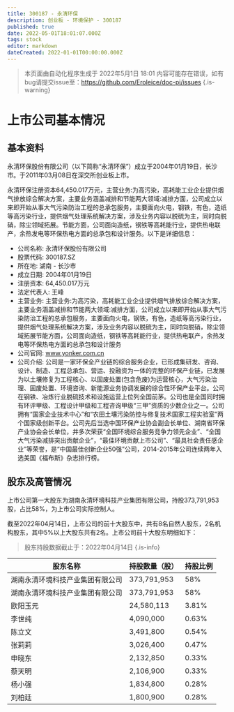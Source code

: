 ```yaml
---
title: 300187 - 永清环保
description: 创业板 - 环境保护 - 300187
published: true
date: 2022-05-01T18:01:07.000Z
tags: stock
editor: markdown
dateCreated: 2022-01-01T00:00:00.000Z
---
```


> 本页面由自动化程序生成于 2022年5月1日 18:01
> 内容可能存在错误，如有bug请提交issue至：https://github.com/Eroleice/doc-pi/issues
{.is-warning}

# 上市公司基本情况

## 基本资料

永清环保股份有限公司（以下简称“永清环保”）成立于2004年01月19日，长沙市。于2011年03月08日在深交所创业板上市。

永清环保注册资本64,450.017万元，主营业务:为高污染，高耗能工业企业提供烟气排放综合解决方案，主要业务涵盖减排和节能两大领域:减排方面，公司成立以来即开始从事大气污染防治工程的总承包服务，主要面向火电，钢铁，有色，造纸等高污染行业，提供烟气处理系统解决方案，涉及业务内容以脱硫为主，同时向脱硝，除尘领域拓展。节能方面，公司面向造纸，钢铁等高耗能行业，提供热电联产，余热发电等环保热电方面的总承包和设计服务。以下是详细信息：

- 公司名称: 永清环保股份有限公司
- 股票代码: 300187.SZ
- 所在地: 湖南 - 长沙市
- 成立日期: 2004年01月19日
- 注册资本: 64,450.017万元
- 法定代表人: 王峰
- 主营业务: 主营业务:为高污染，高耗能工业企业提供烟气排放综合解决方案，主要业务涵盖减排和节能两大领域:减排方面，公司成立以来即开始从事大气污染防治工程的总承包服务，主要面向火电，钢铁，有色，造纸等高污染行业，提供烟气处理系统解决方案，涉及业务内容以脱硫为主，同时向脱硝，除尘领域拓展节能方面，公司面向造纸，钢铁等高耗能行业，提供热电联产，余热发电等环保热电方面的总承包和设计服务
- 公司官网: www.yonker.com.cn
- 公司介绍: 公司是一家环保全产业链的综合服务企业，已形成集研发、咨询、设计、制造、工程总承包、营运、投融资为一体的完整的环保产业链，已发展为以土壤修复为工程核心、以固废处置(包含危废)为运营核心，大气污染治理、固废处置、环境咨询、新能源业务协调发展的综合性环保产业平台。公司在钢铁、冶炼行业脱硫技术和设施运营上位列全国前茅。公司也是全国同时拥有环评甲级、工程设计甲级和工程咨询甲级“三甲”资质的少数企业之一。公司拥有“国家企业技术中心”和“农田土壤污染防控与修复技术国家工程实验室”两个国家级创新平台。公司先后当选中国环保产业协会副会长单位、湖南省环保产业协会会长单位，并多次荣获“全国环境综合服务竞争力领先企业”、“全国大气污染减排突出贡献企业”，“最佳环境贡献上市公司”、“最具社会责任感企业”等荣誉，是“中国最佳创新企业50强”公司，2014-2015年公司连续两年入选美国《福布斯》杂志排行榜。


## 股东及高管情况

上市公司第一大股东为湖南永清环境科技产业集团有限公司，持股373,791,953股，占比58%，为上市公司实际控制人。

截至2022年04月14日，上市公司的前十大股东中，共有8名自然人股东，2名机构股东，其中5%以上大股东共有2名。上市公司前十大股东明细如下：

> 股东持股数据截止于：2022年04月14日
{.is-info}

| 股东名称 | 持股数量（股） | 持股比例 |
| --- | --- | --- |
| 湖南永清环境科技产业集团有限公司 | 373,791,953 | 58% |
| 湖南永清环境科技产业集团有限公司 | 373,791,953 | 58% |
| 欧阳玉元 | 24,580,113 | 3.81% |
| 李世纯 | 4,090,000 | 0.63% |
| 陈立文 | 3,491,800 | 0.54% |
| 张莉莉 | 3,026,400 | 0.47% |
| 申晓东 | 2,132,850 | 0.33% |
| 蔡天明 | 2,106,900 | 0.33% |
| 杨小强 | 1,834,800 | 0.28% |
| 刘柏廷 | 1,800,900 | 0.28% |




